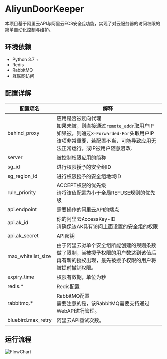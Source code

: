 # AliyunDoorKeeper

​		本项目基于阿里云API与阿里云ECS安全组功能，实现了对云服务器的访问权限的简单自动化控制与维护。

## 环境依赖

- Python 3.7 +
- Redis
- RabbitMQ
- 互联网访问

## 配置详解

| 配置项名           | 解释                                                         |
| ------------------ | ------------------------------------------------------------ |
| behind_proxy       | 应用是否被反向代理<br />如果未被，则直接通过`remote_addr`取用户IP<br />如果被，则通过`X-Forwarded-For`头取用户IP<br />该项非常重要，若配置不当，可能导致应用无法正常运行，或IP被用户随意篡改. |
| server             | 被控制权限应用的简称                                         |
| sg_id              | 进行权限授予的安全组ID                                       |
| sg_region_id       | 进行权限授予的安全组地域ID                                   |
| rule_priority      | ACCEPT权限的优先级<br />请将该值配置为小于全局REFUSE规则的优先级 |
| api.endpoint       | 需要操作的阿里云API的端点                                    |
| api.ak_id          | 你的阿里云AccessKey-ID<br />请确保该AK具有访问上面设置的安全组的权限 |
| api.ak_secret      | API密钥                                                      |
| max_whitelist_size | 由于阿里云对单个安全组所能创建的规则条数做了限制，当被授予权限的用户数达到该值后再有新的授权出现，最先被授予权限的用户将被提前撤销权限。 |
| expiry_time        | 权限有效期，单位为秒                                         |
| redis.*            | Redis配置                                                    |
| rabbitmq.*         | RabbitMQ配置<br />需要注意的是，该RabbitMQ需要支持通过WebAPI进行管理。 |
| bluebird.max_retry | 阿里云API重试次数。                                          |

## 运行流程

![FlowChart](https://cdn.jsdelivr.net/gh/myxewd/AliyunDoorKeeper@main/flowchart.svg)
